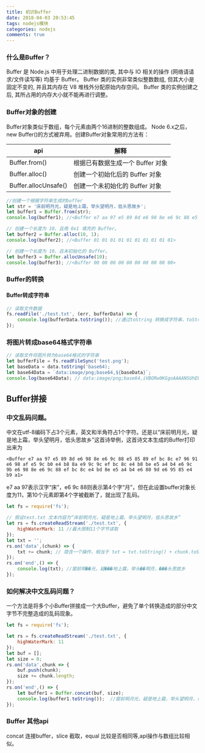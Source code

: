 ```yaml
---
title: 初识Buffer
date: 2018-04-03 20:53:45
tags: nodejs模块
categories: nodejs
comments: true
---
```

### 什么是Buffer？
Buffer 是 Node.js 中用于处理二进制数据的类, 其中与 IO 相关的操作 (网络请请求/文件读写等) 均基于 Buffer。
Buffer 类的实例非常类似整数数组, 但其大小是固定不变的, 并且其内存在 V8 堆栈外分配原始内存空间。 Buffer 类的实例创建之后, 其所占用的内存大小就不能再进行调整。
<!-- more -->

### Buffer对象的创建
Buffer对象类似于数组，每个元素由两个16进制的整数组成。
Node 6.x之后，new Buffer()的方式被弃用。创建Buffer对象常用的方法有：

api | 解释
---|---
Buffer.from() | 根据已有数据生成一个 Buffer 对象
Buffer.alloc() | 创建一个初始化后的 Buffer 对象
Buffer.allocUnsafe() | 创建一个未初始化的 Buffer 对象


```js
//创建一个根据字符串生成的buffer
let str = '床前明月光，疑是地上霜，举头望明月，低头思故乡';
let buffer1 = Buffer.from(str);
console.log(buffer1); //<Buffer e7 aa 97 e5 89 8d e6 98 8e e6 9c 88 e5 85 89 ef bc 8c e7 96 91 e6 98 af e5 9c b0 e4 b8 8a e9 9c 9c ef bc 8c e4 b8 be e5 a4 b4 e6 9c 9b e6 98 8e e6 9c 88 ef bc 8c e4 bd 8e e5 a4 b4 e6 80 9d e6 95 85 e4 b9 a1>

// 创建一个长度为 10、且用 0x1 填充的 Buffer。
let buffer2 = Buffer.alloc(10, 1);
console.log(buffer2); //<Buffer 01 01 01 01 01 01 01 01 01 01>

// 创建一个长度为 10、且未初始化的 Buffer。
let buffer3 = Buffer.allocUnsafe(10);
console.log(buffer3); //<Buffer 00 00 00 00 00 00 00 00 00 00>
```

### Buffer的转换
#### Buffer转成字符串 
```js
// 读取文件数据
fs.readFile('./test.txt', (err, bufferData) => {
    console.log(bufferData.toString()); //通过toString 转换成字符串，toString可传一个参数，包含ASCII，utf-8,base64,binary等，默认为utf-8
});
```
### 将图片转成base64格式字符串
```js
// 读取文件将图片转为base64格式的字符串
let bufferFile = fs.readFileSync('test.png');
let baseData = data.toString('base64);
let base64Data = `data:image/png;base64,${baseData}`;
console.log(base64Data); // data:image/png;base64,iVBORw0KGgoAAAANSUhEUgAAAI...

```


## Buffer拼接
### 中文乱码问题。
中文在utf-8编码下占3个元素，英文和半角符占1个字符。还是以“床前明月光，疑是地上霜，举头望明月，低头思故乡”这首诗举例，这首诗文本生成的Buffer打印出来为
```
<Buffer e7 aa 97 e5 89 8d e6 98 8e e6 9c 88 e5 85 89 ef bc 8c e7 96 91 e6 98 af e5 9c b0 e4 b8 8a e9 9c 9c ef bc 8c e4 b8 be e5 a4 b4 e6 9c 9b e6 98 8e e6 9c 88 ef bc 8c e4 bd 8e e5 a4 b4 e6 80 9d e6 95 85 e4 b9 a1>
```
e7 aa 97表示汉字“床”，e6 9c 88则表示第4个字“月”，但在此设置buffer对象长度为11，第10个元素即第4个字被截断了，就出现了乱码。
```js
let fs = require('fs');

// 假设test.txt 文本内容为“床前明月光，疑是地上霜，举头望明月，低头思故乡”
let rs = fs.createReadStream('./test.txt', {
    highWaterMark: 11 //最大限制11个字节读取
});
let txt = '';
rs.on('data',(chunk) => {
    txt += chunk; // 隐含一个操作，相当于 txt = txt.toString() + chunk.toString()
});
rs.on('end',() => {
    console.log(txt); //窗前明��光，疑���地上霜，举头��明月，���头思故乡
});

```
### 如何解决中文乱码问题？
一个方法是将多个小Buffer拼接成一个大Buffer，避免了单个转换造成的部分中文字节不完整造成的乱码现象。
```js
let fs = require('fs');

let rs = fs.createReadStream('./test.txt', {
    highWaterMark: 11
});
let buf = [];
let size = 0;
rs.on('data',chunk => {
    buf.push(chunk);
    size += chunk.length;
});
rs.on('end',() => {
    let buffer1 = Buffer.concat(buf, size);
    console.log(buffer1.toString());  //窗前明月光，疑是地上霜，举头望明月，低头思故乡
});

```

### Buffer 其他api

concat 连接buffer，slice 截取，equal 比较是否相同等,api操作与数组比较相似。



